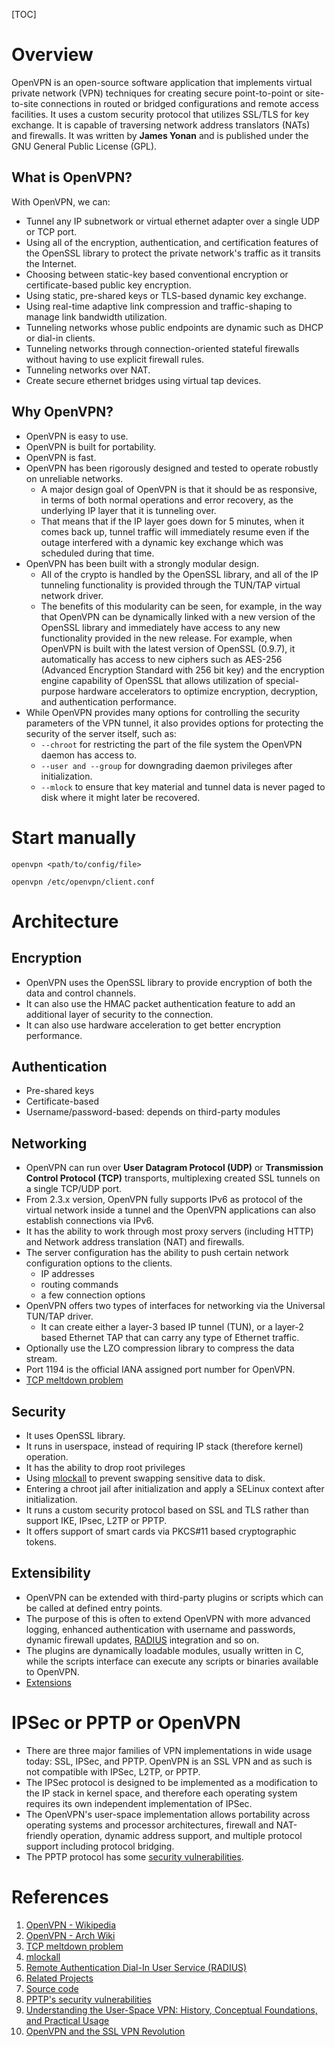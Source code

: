 [TOC]

# Overview
OpenVPN is an open-source software application that implements virtual private network (VPN) techniques for creating secure point-to-point or site-to-site connections in routed or bridged configurations and remote access facilities. It uses a custom security protocol that utilizes SSL/TLS for key exchange. It is capable of traversing network address translators (NATs) and firewalls. It was written by **James Yonan** and is published under the GNU General Public License (GPL).

## What is OpenVPN?
With OpenVPN, we can:
- Tunnel any IP subnetwork or virtual ethernet adapter over a single UDP or TCP port.
- Using all of the encryption, authentication, and certification features of the OpenSSL library to protect the private network's traffic as it transits the Internet.
- Choosing between static-key based conventional encryption or certificate-based public key encryption.
- Using static, pre-shared keys or TLS-based dynamic key exchange.
- Using real-time adaptive link compression and traffic-shaping to manage link bandwidth utilization.
- Tunneling networks whose public endpoints are dynamic such as DHCP or dial-in clients.
- Tunneling networks through connection-oriented stateful firewalls without having to use explicit firewall rules.
- Tunneling networks over NAT.
- Create secure ethernet bridges using virtual tap devices.

## Why OpenVPN?
- OpenVPN is easy to use.
- OpenVPN is built for portability.
- OpenVPN is fast.
- OpenVPN has been rigorously designed and tested to operate robustly on unreliable networks.
	+ A major design goal of OpenVPN is that it should be as responsive, in terms of both normal operations and error recovery, as the underlying IP layer that it is tunneling over.
	+ That means that if the IP layer goes down for 5 minutes, when it comes back up, tunnel traffic will immediately resume even if the outage interfered with a dynamic key exchange which was scheduled during that time.
- OpenVPN has been built with a strongly modular design.
	+ All of the crypto is handled by the OpenSSL library, and all of the IP tunneling functionality is provided through the TUN/TAP virtual network driver.
	+ The benefits of this modularity can be seen, for example, in the way that OpenVPN can be dynamically linked with a new version of the OpenSSL library and immediately have access to any new functionality provided in the new release. For example, when OpenVPN is built with the latest version of OpenSSL (0.9.7), it automatically has access to new ciphers such as AES-256 (Advanced Encryption Standard with 256 bit key) and the encryption engine capability of OpenSSL that allows utilization of special-purpose hardware accelerators to optimize encryption, decryption, and authentication performance.
- While OpenVPN provides many options for controlling the security parameters of the VPN tunnel, it also provides options for protecting the security of the server itself, such as:
	+ `--chroot` for restricting the part of the file system the OpenVPN daemon has access to.
	+ `--user and --group` for downgrading daemon privileges after initialization.
	+ `--mlock` to ensure that key material and tunnel data is never paged to disk where it might later be recovered.

# Start manually
`openvpn <path/to/config/file>`

`openvpn /etc/openvpn/client.conf`

# Architecture
## Encryption
- OpenVPN uses the OpenSSL library to provide encryption of both the data and control channels.
- It can also use the HMAC packet authentication feature to add an additional layer of security to the connection.
- It can also use hardware acceleration to get better encryption performance.

## Authentication
- Pre-shared keys
- Certificate-based
- Username/password-based: depends on third-party modules

## Networking
- OpenVPN can run over **User Datagram Protocol (UDP)** or **Transmission Control Protocol (TCP)** transports, multiplexing created SSL tunnels on a single TCP/UDP port.
- From 2.3.x version, OpenVPN fully supports IPv6 as protocol of the virtual network inside a tunnel and the OpenVPN applications can also establish connections via IPv6.
- It has the ability to work through most proxy servers (including HTTP) and Network address translation (NAT) and firewalls.
- The server configuration has the ability to push certain network configuration options to the clients.
	+ IP addresses
	+ routing commands
	+ a few connection options
- OpenVPN offers two types of interfaces for networking via the Universal TUN/TAP driver.
	+ It can create either a layer-3 based IP tunnel (TUN), or a layer-2 based Ethernet TAP that can carry any type of Ethernet traffic.
- Optionally use the LZO compression library to compress the data stream.
- Port 1194 is the official IANA assigned port number for OpenVPN.
- [TCP meltdown problem][3]

## Security
- It uses OpenSSL library.
- It runs in userspace, instead of requiring IP stack (therefore kernel) operation.
- It has the ability to drop root privileges
- Using [mlockall][4] to prevent swapping sensitive data to disk.
- Entering a chroot jail after initialization and apply a SELinux context after initialization.
- It runs a custom security protocol based on SSL and TLS rather than support IKE, IPsec, L2TP or PPTP.
- It offers support of smart cards via PKCS#11 based cryptographic tokens.

## Extensibility
- OpenVPN can be extended with third-party plugins or scripts which can be called at defined entry points.
- The purpose of this is often to extend OpenVPN with more advanced logging, enhanced authentication with username and passwords, dynamic firewall updates, [RADIUS][5] integration and so on.
- The plugins are dynamically loadable modules, usually written in C, while the scripts interface can execute any scripts or binaries available to OpenVPN.
- [Extensions][6]

# IPSec or PPTP or OpenVPN
- There are three major families of VPN implementations in wide usage today: SSL, IPSec, and PPTP. OpenVPN is an SSL VPN and as such is not compatible with IPSec, L2TP, or PPTP.
- The IPSec protocol is designed to be implemented as a modification to the IP stack in kernel space, and therefore each operating system requires its own independent implementation of IPSec.
- The OpenVPN's user-space implementation allows portability across operating systems and processor architectures, firewall and NAT-friendly operation, dynamic address support, and multiple protocol support including protocol bridging.
- The PPTP protocol has some [security vulnerabilities][8].

# References
1. [OpenVPN - Wikipedia][1]
2. [OpenVPN - Arch Wiki][2]
3. [TCP meltdown problem][3]
4. [mlockall][4]
5. [Remote Authentication Dial-In User Service (RADIUS)][5]
6. [Related Projects][6]
7. [Source code][7]
8. [PPTP's security vulnerabilities][8]
9. [Understanding the User-Space VPN: History, Conceptual Foundations, and Practical Usage][9]
10. [OpenVPN and the SSL VPN Revolution][10]

[1]: https://en.wikipedia.org/wiki/OpenVPN "OpenVPN - Wikipedia"
[2]: https://wiki.archlinux.org/index.php/OpenVPN "OpenVPN - Arch Wiki"
[3]: http://sites.inka.de/bigred/devel/tcp-tcp.html "TCP meltdown problem"
[4]: http://www.opengroup.org/onlinepubs/009695399/functions/mlockall.html "mlockall"
[5]: https://en.wikipedia.org/wiki/RADIUS "Remote Authentication Dial-In User Service (RADIUS)"
[6]: https://community.openvpn.net/openvpn/wiki/RelatedProjects "Ralated Projects"
[7]: https://github.com/OpenVPN/openvpn "OpenVPN source code"
[8]: http://www.schneier.com/pptp.html "PPTP's security vulnerabilities"
[9]: https://openvpn.net/papers/BLUG-talk/ "Understanding the User-Space VPN: History, Conceptual Foundations, and Practical Usage"
[10]: https://www.sans.org/reading-room/whitepapers/vpns/openvpn-ssl-vpn-revolution-1459 "OpenVPN and the SSL VPN Revolution"
